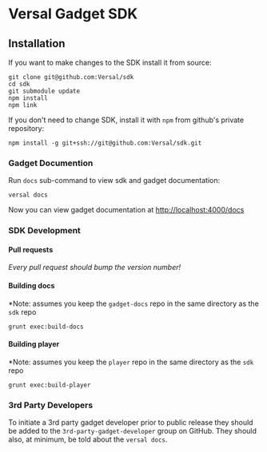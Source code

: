 Versal Gadget SDK
===================

Installation
-------------------

If you want to make changes to the SDK install it from source:
```
git clone git@github.com:Versal/sdk
cd sdk
git submodule update
npm install
npm link
```

If you don't need to change SDK, install it with `npm` from github's private repository:
```
npm install -g git+ssh://git@github.com:Versal/sdk.git
```

### Gadget Documention

Run `docs` sub-command to view sdk and gadget documentation:

```
versal docs
```

Now you can view gadget documentation at [http://localhost:4000/docs](http://localhost:4000/docs)

### SDK Development

#### Pull requests

*Every pull request should bump the version number!*

#### Building docs

*Note: assumes you keep the `gadget-docs` repo in the same directory as the `sdk` repo

    grunt exec:build-docs

#### Building player

*Note: assumes you keep the `player` repo in the same directory as the `sdk` repo

    grunt exec:build-player

### 3rd Party Developers

To initiate a 3rd party gadget developer prior to public release they should be added to the `3rd-party-gadget-developer` group on GitHub. They should also, at minimum, be told about the `versal docs`.
